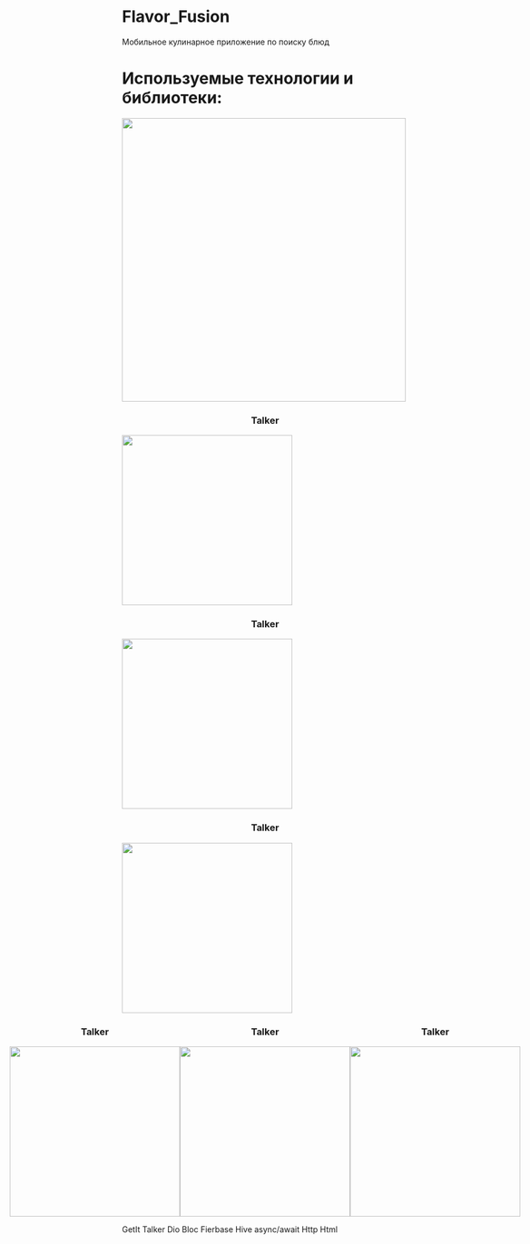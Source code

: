 # Flavor_Fusion
Мобильное кулинарное приложение по поиску блюд

# Используемые технологии и библиотеки:
<img width="500px" src="https://github.com/user-attachments/assets/2e95b7ad-e982-422c-a6f9-cb14a2840766"> 
<div align="center" >
    <div style="display: flex;justify-content: center; flex-direction: column;">
        <h3 style="text-align: center;">Talker</h3>
        <img width="300px" src="https://images.boosty.to/image/88295589-08a2-4872-aa1c-2c26db8ecf01" alt="">
    </div>
    <div style="display: flex;justify-content: center; flex-direction: column;">
        <h3 style="text-align: center;">Talker</h3>
        <img width="300px" src="https://images.boosty.to/image/88295589-08a2-4872-aa1c-2c26db8ecf01" alt="">
    </div>
    <div style="display: flex;justify-content: center; flex-direction: column;">
        <h3 style="text-align: center;">Talker</h3>
        <img width="300px" src="https://images.boosty.to/image/88295589-08a2-4872-aa1c-2c26db8ecf01" alt="">
    </div>
</div>
<div style="display: flex; justify-content: center;">
    <div style="display: flex;justify-content: center; flex-direction: column;">
        <h3 style="text-align: center;">Talker</h3>
        <img width="300px" src="https://images.boosty.to/image/88295589-08a2-4872-aa1c-2c26db8ecf01" alt="">
    </div>
    <div style="display: flex;justify-content: center; flex-direction: column;">
        <h3 style="text-align: center;">Talker</h3>
        <img width="300px" src="https://images.boosty.to/image/88295589-08a2-4872-aa1c-2c26db8ecf01" alt="">
    </div>
    <div style="display: flex;justify-content: center; flex-direction: column;">
        <h3 style="text-align: center;">Talker</h3>
        <img width="300px" src="https://images.boosty.to/image/88295589-08a2-4872-aa1c-2c26db8ecf01" alt="">
    </div>
</div>



 GetIt
 Talker
 Dio
 Bloc
 Fierbase
 Hive
 async/await
 Http
 Html
 
